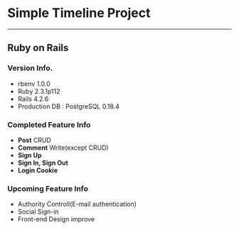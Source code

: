 # Simple Timeline Project
---

## Ruby on Rails

### Version Info.
- rbenv 1.0.0
- Ruby 2.3.1p112
- Rails 4.2.6
- Production DB : PostgreSQL 0.18.4

### Completed Feature Info
- __Post__ CRUD
- __Comment__ Write(except CRUD)
- __Sign Up__
- __Sign In, Sign Out__
- __Login Cookie__

### Upcoming Feature Info
- Authority Controll(E-mail authentication)
- Social Sign-in
- Front-end Design improve

